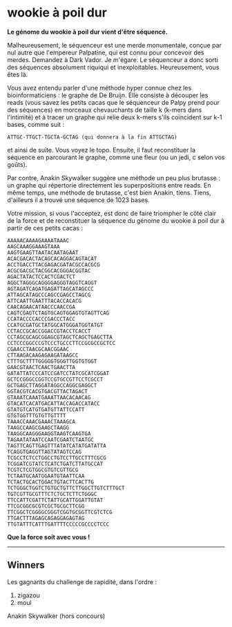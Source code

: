 # wookie à poil dur

**Le génome du wookie à poil dur vient d'être séquencé.**

Malheureusement, le séquenceur est une merde monumentale, conçue par nul autre que l'empereur Palpatine, qui est connu pour concevoir des merdes. Demandez à Dark Vador. Je m'égare. Le séquenceur a donc sorti des séquences absolument riquiqui et inexploitables. Heureusement, vous êtes là.

Vous avez entendu parler d'une méthode hyper connue chez les bioinformaticiens : le graphe de De Bruijn.
Elle consiste à découper les reads (vous savez les petits cacas que le séquenceur de Palpy prend pour des séquences) en morceaux chevauchants de taille k (k-mers dans l'intimité) et à tracer un graphe qui relie deux k-mers s'ils coïncident sur k-1 bases, comme suit :

```
ATTGC-TTGCT-TGCTA-GCTAG (qui donnera à la fin ATTGCTAG)
```

et ainsi de suite. Vous voyez le topo. Ensuite, il faut reconstituer la séquence en parcourant le graphe, comme une fleur (ou un jedi, c selon vos goûts).

Par contre, Anakin Skywalker suggère une méthode un peu plus brutasse : un graphe qui répertorie directement les superpositions entre reads. En même temps, une méthode de brutasse, c'est bien Anakin, tiens. Tiens, d'ailleurs il a trouvé une séquence de 1023 bases.

Votre mission, si vous l'acceptez, est donc de faire triompher le côté clair de la force et de reconstituer la séquence du génome du wookie à poil dur à partir de ces petits cacas :

    AAAAACAAAAGAAAATAAAC
    AAGCAAAGGAAAGTAAA
    AAGTGAAGTTAATACAATAGAAT
    ACACGACACTACAGCACAGGACAGTACAT
    ACCTGACCTTACGAGACGATACGCCACGCG
    ACGCGACGCTACGGCACGGGACGGTAC
    AGACTATACTCCACTCGACTCT
    AGGCTAGGGCAGGGGAGGGTAGGTCAGGT
    AGTAGATCAGATGAGATTAGCATAGCCC
    ATTAGCATAGCCCAGCCGAGCCTAGCG
    ATTCAATTGAATTTACACCACACG
    CAACAGAACATAACCCAACCGA
    CAGTCGAGTCTAGTGCAGTGGAGTGTAGTTCAG
    CCATACCCCACCCGACCCTACC
    CCATGCGATGCTATGGCATGGGATGGTATGT
    CCTACCGCACCGGACCGTACCTCACCT
    CCTAGCGCAGCGGAGCGTAGCTCAGCTGAGCTTA
    CCTCCCGGCCCGTCCCTGCCCTTCCGCGCCGCTCC
    CGAACCTAACGCAACGGAAC
    CTTAAGACAAGAGAAGATAAGCC
    CTTTGCTTTTGGGGGTGGGTTGGTGTGGT
    GAACGTAACTCAACTGAACTTA
    GATATTATCCCATCCGATCCTATCGCATCGGAT
    GCTCCGGGCCGGTCCGTGCCGTTCCTCGCCT
    GCTGAGCTTAGGATAGGCCAGGCGAGGCT
    GGTACGTCACGTGACGTTACTAGACT
    GTAAATCAAATGAAATTAACACAACAG
    GTACATCACATGACATTACCAGACCATACC
    GTATGTCATGTGATGTTATTCCATT
    GTGTGGTTTGTGTTGTTTT
    TAAACCAAACGAAACTAAAGCA
    TAAGCCAAGCGAAGCTAAGG
    TAAGGCAAGGGAAGGTAAGTCAAGTGA
    TAGAATATAATCCAATCGAATCTAATGC
    TAGTTCAGTTGAGTTTATATCATATGATATTA
    TCAGGTGAGGTTAGTATAGTCCAG
    TCGCCTCTCCTGGCCTGTCCTTGCCTTTCGCG
    TCGGATCGTATCTCATCTGATCTTATGCCAT
    TCGTCTCGTGGCGTGTCGTTGCG
    TCTAATGCAATGGAATGTAATTCAA
    TCTACTGCACTGGACTGTACTTCACTTG
    TCTGGGCTGGTCTGTGCTGTTCTTGGCTTGTCTTTGCT
    TGTCGTTGCGTTTCTCTGCTCTTCTGGGC
    TTCCATTCGATTCTATTGCATTGGATTGTAT
    TTCGCGGCGCGTCGCTGCGCTTCGG
    TTCGGCTCGGGGCGGGTCGGTGCGGTTCGTCTCG
    TTGACTTTAGAGCAGAGGAGAGTAG
    TTGTATTTCATTTGATTTTCCCCCGCCCCTCCC

**Que la force soit avec vous !**

---

## Winners

Les gagnants du challenge de rapidité, dans l'ordre :

1. zigazou
2. moul

Anakin Skywalker (hors concours)
